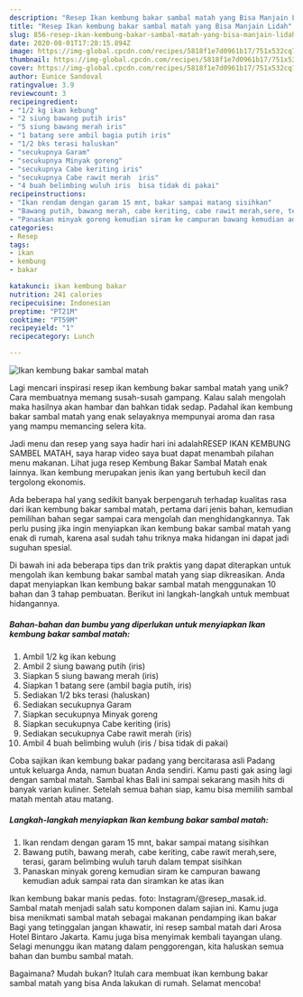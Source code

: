 ```yaml
---
description: "Resep Ikan kembung bakar sambal matah yang Bisa Manjain Lidah"
title: "Resep Ikan kembung bakar sambal matah yang Bisa Manjain Lidah"
slug: 856-resep-ikan-kembung-bakar-sambal-matah-yang-bisa-manjain-lidah
date: 2020-08-01T17:28:15.894Z
image: https://img-global.cpcdn.com/recipes/5818f1e7d0961b17/751x532cq70/ikan-kembung-bakar-sambal-matah-foto-resep-utama.jpg
thumbnail: https://img-global.cpcdn.com/recipes/5818f1e7d0961b17/751x532cq70/ikan-kembung-bakar-sambal-matah-foto-resep-utama.jpg
cover: https://img-global.cpcdn.com/recipes/5818f1e7d0961b17/751x532cq70/ikan-kembung-bakar-sambal-matah-foto-resep-utama.jpg
author: Eunice Sandoval
ratingvalue: 3.9
reviewcount: 3
recipeingredient:
- "1/2 kg ikan kebung"
- "2 siung bawang putih iris"
- "5 siung bawang merah iris"
- "1 batang sere ambil bagia putih iris"
- "1/2 bks terasi haluskan"
- "secukupnya Garam"
- "secukupnya Minyak goreng"
- "secukupnya Cabe keriting iris"
- "secukupnya Cabe rawit merah  iris"
- "4 buah belimbing wuluh iris  bisa tidak di pakai"
recipeinstructions:
- "Ikan rendam dengan garam 15 mnt, bakar sampai matang sisihkan"
- "Bawang putih, bawang merah, cabe keriting, cabe rawit merah,sere, terasi, garam belimbing wuluh taruh dalam tempat sisihkan"
- "Panaskan minyak goreng kemudian siram ke campuran bawang kemudian aduk sampai rata dan siramkan ke atas ikan"
categories:
- Resep
tags:
- ikan
- kembung
- bakar

katakunci: ikan kembung bakar 
nutrition: 241 calories
recipecuisine: Indonesian
preptime: "PT21M"
cooktime: "PT59M"
recipeyield: "1"
recipecategory: Lunch

---
```



![Ikan kembung bakar sambal matah](https://img-global.cpcdn.com/recipes/5818f1e7d0961b17/751x532cq70/ikan-kembung-bakar-sambal-matah-foto-resep-utama.jpg)

Lagi mencari inspirasi resep ikan kembung bakar sambal matah yang unik? Cara membuatnya memang susah-susah gampang. Kalau salah mengolah maka hasilnya akan hambar dan bahkan tidak sedap. Padahal ikan kembung bakar sambal matah yang enak selayaknya mempunyai aroma dan rasa yang mampu memancing selera kita.

Jadi menu dan resep yang saya hadir hari ini adalahRESEP IKAN KEMBUNG SAMBEL MATAH, saya harap video saya buat dapat menambah pilahan menu makanan. Lihat juga resep Kembung Bakar Sambal Matah enak lainnya. Ikan kembung merupakan jenis ikan yang bertubuh kecil dan tergolong ekonomis.

Ada beberapa hal yang sedikit banyak berpengaruh terhadap kualitas rasa dari ikan kembung bakar sambal matah, pertama dari jenis bahan, kemudian pemilihan bahan segar sampai cara mengolah dan menghidangkannya. Tak perlu pusing jika ingin menyiapkan ikan kembung bakar sambal matah yang enak di rumah, karena asal sudah tahu triknya maka hidangan ini dapat jadi suguhan spesial.


Di bawah ini ada beberapa tips dan trik praktis yang dapat diterapkan untuk mengolah ikan kembung bakar sambal matah yang siap dikreasikan. Anda dapat menyiapkan Ikan kembung bakar sambal matah menggunakan 10 bahan dan 3 tahap pembuatan. Berikut ini langkah-langkah untuk membuat hidangannya.

<!--inarticleads1-->

##### Bahan-bahan dan bumbu yang diperlukan untuk menyiapkan Ikan kembung bakar sambal matah:

1. Ambil 1/2 kg ikan kebung
1. Ambil 2 siung bawang putih (iris)
1. Siapkan 5 siung bawang merah (iris)
1. Siapkan 1 batang sere (ambil bagia putih, iris)
1. Sediakan 1/2 bks terasi (haluskan)
1. Sediakan secukupnya Garam
1. Siapkan secukupnya Minyak goreng
1. Siapkan secukupnya Cabe keriting (iris)
1. Sediakan secukupnya Cabe rawit merah  (iris)
1. Ambil 4 buah belimbing wuluh (iris / bisa tidak di pakai)


Coba sajikan ikan kembung bakar padang yang bercitarasa asli Padang untuk keluarga Anda, namun buatan Anda sendiri. Kamu pasti gak asing lagi dengan sambal matah. Sambal khas Bali ini sampai sekarang masih hits di banyak varian kuliner. Setelah semua bahan siap, kamu bisa memilih sambal matah mentah atau matang. 

<!--inarticleads2-->

##### Langkah-langkah menyiapkan Ikan kembung bakar sambal matah:

1. Ikan rendam dengan garam 15 mnt, bakar sampai matang sisihkan
1. Bawang putih, bawang merah, cabe keriting, cabe rawit merah,sere, terasi, garam belimbing wuluh taruh dalam tempat sisihkan
1. Panaskan minyak goreng kemudian siram ke campuran bawang kemudian aduk sampai rata dan siramkan ke atas ikan


Ikan kembung bakar manis pedas. foto: Instagram/@resep_masak.id. Sambal matah menjadi salah satu komponen dalam sajian ini. Kamu juga bisa menikmati sambal matah sebagai makanan pendamping ikan bakar Bagi yang tetinggalan jangan khawatir, ini resep sambal matah dari Arosa Hotel Bintaro Jakarta. Kamu juga bisa menyimak kembali tayangan ulang. Selagi menunggu ikan matang dalam penggorengan, kita haluskan semua bahan dan bumbu sambal matah. 

Bagaimana? Mudah bukan? Itulah cara membuat ikan kembung bakar sambal matah yang bisa Anda lakukan di rumah. Selamat mencoba!
